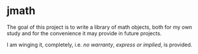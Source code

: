 # jmath

The goal of this project is to write a library of math objects, both for my own study and for the convenience it may provide in future projects.

I am winging it, completely, i.e. *no  warranty*, *_express or implied_*, is provided.
